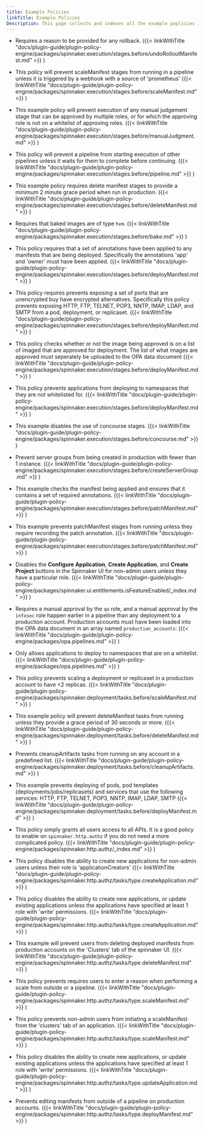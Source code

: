 ```yaml
---
title: Example Policies
linkTitle: Example Policies
Description: This page collects and indexes all the example poplicies in the Policy Engine package documentation.
---
```


- Requires a reason to be provided for any rollback. ({{< linkWithTitle "docs/plugin-guide/plugin-policy-engine/packages/spinnaker.execution/stages.before/undoRolloutManifest.md" >}} )

- This policy will prevent scaleManifest stages from running in a pipeline unless it is triggered by a webhook with a source of 'prometheus' ({{< linkWithTitle "docs/plugin-guide/plugin-policy-engine/packages/spinnaker.execution/stages.before/scaleManifest.md" >}} )

- This example policy will prevent execution of any manual judgement stage that can be approved by multiple roles, or for which the approving role is not on a whitelist of approving roles. ({{< linkWithTitle "docs/plugin-guide/plugin-policy-engine/packages/spinnaker.execution/stages.before/manualJudgment.md" >}} )

- This policy will prevent a pipeline from starting execution of other pipelines unless it waits for them to complete before continuing. ({{< linkWithTitle "docs/plugin-guide/plugin-policy-engine/packages/spinnaker.execution/stages.before/pipeline.md" >}} )

- This example policy requires delete manifest stages to provide a minimum 2 minute grace period when run in production. ({{< linkWithTitle "docs/plugin-guide/plugin-policy-engine/packages/spinnaker.execution/stages.before/deleteManifest.md" >}} )

- Requires that baked images are of type `hvm`. ({{< linkWithTitle "docs/plugin-guide/plugin-policy-engine/packages/spinnaker.execution/stages.before/bake.md" >}} )

- This policy requires that a set of annotations have been applied to any manifests that are being deployed. Specifically the annotations 'app' and 'owner' must have been applied. ({{< linkWithTitle "docs/plugin-guide/plugin-policy-engine/packages/spinnaker.execution/stages.before/deployManifest.md" >}} )

- This policy requires prevents exposing a set of ports that are unencrypted buy have encrypted alternatives. Specifically this policy prevents exposing HTTP, FTP, TELNET, POP3, NNTP, IMAP, LDAP, and SMTP from a pod, deployment, or replicaset. ({{< linkWithTitle "docs/plugin-guide/plugin-policy-engine/packages/spinnaker.execution/stages.before/deployManifest.md" >}} )

- This policy checks whether or not the image being approved is on a list of imaged that are approved for deployment. The list of what images are approved must seperately be uploaded to the OPA data document ({{< linkWithTitle "docs/plugin-guide/plugin-policy-engine/packages/spinnaker.execution/stages.before/deployManifest.md" >}} )

- This policy prevents applications from deploying to namespaces that they are not whitelisted for. ({{< linkWithTitle "docs/plugin-guide/plugin-policy-engine/packages/spinnaker.execution/stages.before/deployManifest.md" >}} )

- This example disables the use of concourse stages. ({{< linkWithTitle "docs/plugin-guide/plugin-policy-engine/packages/spinnaker.execution/stages.before/concourse.md" >}} )

- Prevent server groups from being created in production with fewer than 1 instance. ({{< linkWithTitle "docs/plugin-guide/plugin-policy-engine/packages/spinnaker.execution/stages.before/createServerGroup.md" >}} )

- This example checks the manifest being applied and ensures that it contains a set of required annotations. ({{< linkWithTitle "docs/plugin-guide/plugin-policy-engine/packages/spinnaker.execution/stages.before/patchManifest.md" >}} )

- This example prevents patchManifest stages from running unless they require recording the patch annotation. ({{< linkWithTitle "docs/plugin-guide/plugin-policy-engine/packages/spinnaker.execution/stages.before/patchManifest.md" >}} )

- Disables the **Configure Application**, **Create Application**, and **Create Project** buttons in the Spinnaker UI for non-admin users unless they have a particular role. ({{< linkWithTitle "docs/plugin-guide/plugin-policy-engine/packages/spinnaker.ui.entitlements.isFeatureEnabled/_index.md" >}} )

- Requires a manual approval by the `qa` role, and a manual approval by the `infosec` role happen earlier in a pipeline than any deployment to a production account. Production accounts must have been loaded into the OPA data document in an array named `production_accounts`: ({{< linkWithTitle "docs/plugin-guide/plugin-policy-engine/packages/opa.pipelines.md" >}} )

- Only allows applications to deploy to namespaces that are on a whitelist. ({{< linkWithTitle "docs/plugin-guide/plugin-policy-engine/packages/opa.pipelines.md" >}} )

- This policy prevents scaling a deployment or replicaset in a production account to have <2 replicas. ({{< linkWithTitle "docs/plugin-guide/plugin-policy-engine/packages/spinnaker.deployment/tasks.before/scaleManifest.md" >}} )

- This example policy will prevent deleteManifest tasks from running unless they provide a grace period of 30 seconds or more. ({{< linkWithTitle "docs/plugin-guide/plugin-policy-engine/packages/spinnaker.deployment/tasks.before/deleteManifest.md" >}} )

- Prevents cleanupArtifacts tasks from running on any account in a predefined list. ({{< linkWithTitle "docs/plugin-guide/plugin-policy-engine/packages/spinnaker.deployment/tasks.before/cleanupArtifacts.md" >}} )

- This example prevents deploying of pods, pod templates (deployments/jobs/replicasets) and services that use the following services: HTTP, FTP, TELNET, POP3, NNTP, IMAP, LDAP, SMTP ({{< linkWithTitle "docs/plugin-guide/plugin-policy-engine/packages/spinnaker.deployment/tasks.before/deployManifest.md" >}} )

- This policy simply grants all users access to all APIs. It is a good policy to enable on `spinnaker.http.authz` if you do not need a more complicated policy. ({{< linkWithTitle "docs/plugin-guide/plugin-policy-engine/packages/spinnaker.http.authz/_index.md" >}} )

- This policy disables the ability to create new applications for non-admin users unless their role is 'applicationCreators' ({{< linkWithTitle "docs/plugin-guide/plugin-policy-engine/packages/spinnaker.http.authz/tasks/type.createApplication.md" >}} )

- This policy disables the ability to create new applications, or update existing applications unless the applications have specified at least 1 role with 'write' permissions. ({{< linkWithTitle "docs/plugin-guide/plugin-policy-engine/packages/spinnaker.http.authz/tasks/type.createApplication.md" >}} )

- This example will prevent users from deleting deployed manifests from production accounts on the 'Clusters' tab of the spinnaker UI. ({{< linkWithTitle "docs/plugin-guide/plugin-policy-engine/packages/spinnaker.http.authz/tasks/type.deleteManifest.md" >}} )

- This policy prevents requires users to enter a reason when performing a scale from outside or a pipeline. ({{< linkWithTitle "docs/plugin-guide/plugin-policy-engine/packages/spinnaker.http.authz/tasks/type.scaleManifest.md" >}} )

- This policy prevents non-admin users from initiating a scaleManifest from the 'clusters' tab of an application. ({{< linkWithTitle "docs/plugin-guide/plugin-policy-engine/packages/spinnaker.http.authz/tasks/type.scaleManifest.md" >}} )

- This policy disables the ability to create new applications, or update existing applications unless the applications have specified at least 1 role with 'write' permissions. ({{< linkWithTitle "docs/plugin-guide/plugin-policy-engine/packages/spinnaker.http.authz/tasks/type.updateApplication.md" >}} )

- Prevents editing manifests from outside of a pipeline on production accounts. ({{< linkWithTitle "docs/plugin-guide/plugin-policy-engine/packages/spinnaker.http.authz/tasks/type.deployManifest.md" >}} )

